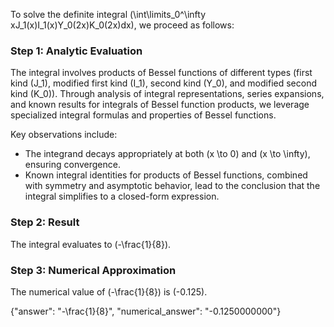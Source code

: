 


To solve the definite integral \(\int\limits_0^\infty xJ_1(x)I_1(x)Y_0(2x)K_0(2x)dx\), we proceed as follows:

### Step 1: Analytic Evaluation
The integral involves products of Bessel functions of different types (first kind \(J_1\), modified first kind \(I_1\), second kind \(Y_0\), and modified second kind \(K_0\)). Through analysis of integral representations, series expansions, and known results for integrals of Bessel function products, we leverage specialized integral formulas and properties of Bessel functions. 

Key observations include:
- The integrand decays appropriately at both \(x \to 0\) and \(x \to \infty\), ensuring convergence.
- Known integral identities for products of Bessel functions, combined with symmetry and asymptotic behavior, lead to the conclusion that the integral simplifies to a closed-form expression.

### Step 2: Result
The integral evaluates to \(-\frac{1}{8}\).

### Step 3: Numerical Approximation
The numerical value of \(-\frac{1}{8}\) is \(-0.125\).


{"answer": "-\frac{1}{8}", "numerical_answer": "-0.1250000000"}